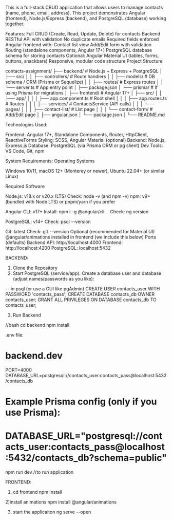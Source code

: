 This is a full-stack CRUD application that allows users to manage contacts (name, phone, email, address).
This project demonstrates Angular (frontend), Node.js/Express (backend), and PostgreSQL (database) working together.

Features:
Full CRUD (Create, Read, Update, Delete) for contacts
Backend RESTful API with validation
No duplicate emails
Required fields enforced
Angular frontend with:
Contact list view
Add/Edit form with validation
Routing (standalone components, Angular 17+)
PostgreSQL database schema for storing contacts
Optional: Angular Material UI (tables, forms, buttons, snackbars)
Responsive, modular code structure
Project Structure

contacts-assignment/
 ├── backend/                # Node.js + Express + PostgreSQL
 │    ├── src/
 │    │    ├── controllers/  # Route handlers
 │    │    ├── models/       # DB schema / ORM (Prisma or Sequelize)
 │    │    ├── routes/       # Express routes
 │    │    └── server.ts     # App entry point
 │    ├── package.json
 │    └── prisma/            # If using Prisma for migrations
 │
 ├── frontend/               # Angular 17+ 
 │    ├── src/
 │    │    ├── app/
 │    │    │    ├── app.component.ts   # Root shell
 │    │    │    ├── app.routes.ts      # Routes
 │    │    │    ├── services/          # ContactsService (API calls)
 │    │    │    └── pages/
 │    │    │         ├── contact-list/ # List page
 │    │    │         └── contact-form/ # Add/Edit page
 │    ├── angular.json
 │    └── package.json
 │
 └── README.md

Technologies Used:

Frontend: Angular 17+, Standalone Components, Router, HttpClient, ReactiveForms
Styling: SCSS, Angular Material (optional)
Backend: Node.js, Express.js
Database: PostgreSQL (via Prisma ORM or pg client)
Dev Tools: VS Code, Git, npm


System Requirements:
Operating Systems

Windows 10/11, macOS 12+ (Monterey or newer), Ubuntu 22.04+ (or similar Linux)

Required Software

Node.js: v18.x or v20.x (LTS)
Check: node -v (and npm -v)
npm: v9+ (bundled with Node LTS) or pnpm/yarn if you prefer

Angular CLI: v17+
Install: npm i -g @angular/cli  Check: ng version

PostgreSQL: v14+
Check: psql --version

Git: latest
Check: git --version
Optional (recommended for Material UI)
@angular/animations installed in frontend (we include this below)
Ports (defaults)
Backend API: http://localhost:4000
Frontend: http://localhost:4200
PostgreSQL: localhost:5432


BACKEND:
1) Clone the Repository
2) Start PostgreSQL (service/app).
Create a database user and database (adjust names/passwords as you like):

-- in psql (or use a GUI like pgAdmin)
CREATE USER contacts_user WITH PASSWORD 'contacts_pass';
CREATE DATABASE contacts_db OWNER contacts_user;
GRANT ALL PRIVILEGES ON DATABASE contacts_db TO contacts_user;

3) Run Backend

//bash
cd backend
npm install

.env file:
# backend.dev
PORT=4000
DATABASE_URL=postgresql://contacts_user:contacts_pass@localhost:5432/contacts_db
# Example Prisma config (only if you use Prisma):
# DATABASE_URL="postgresql://contacts_user:contacts_pass@localhost:5432/contacts_db?schema=public"

npm run dev  //to run application

FRONTEND:

1) cd frontend
   npm install

2)install animations
npm install @angular/animations

3) start the applicaiton
ng serve --open
